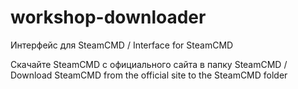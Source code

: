 # workshop-downloader
Интерфейс для SteamCMD / Interface for SteamCMD

Скачайте SteamCMD с официального сайта в папку SteamCMD / Download SteamCMD from the official site to the SteamCMD folder
